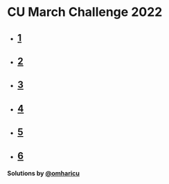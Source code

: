 # CU March Challenge 2022

- ## [1](./1.cpp)
- ## [2](./2.cpp)
- ## [3](./3.cpp)
- ## [4](./4.cpp)
- ## [5](./5.cpp)
- ## [6](./6.cpp)
  
  
#### Solutions by [@omharicu](https://github.com/omharicu)
